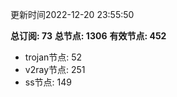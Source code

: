更新时间2022-12-20 23:55:50

**总订阅: 73**
**总节点: 1306**
**有效节点: 452**
- trojan节点: 52
- v2ray节点: 251
- ss节点: 149
